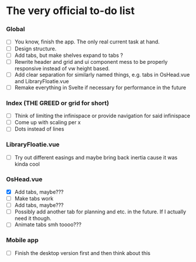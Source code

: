 # The very official to-do list
### Global
- [ ] You know, finish the app. The only real current task at hand.
- [ ] Design structure.
- [ ] Add tabs, but make shelves expand to tabs ? 
- [ ] Rewrite header and grid and ui component mess to be properly responsive instead of vw height based.
- [ ] Add clear separation for similarly named things, e.g. tabs in OsHead.vue and LibraryFloatie.vue
- [ ] Remake everything in Svelte if necessary for performance in the future
### Index (THE GREED or grid for short)
- [ ] Think of limiting the infinispace or provide navigation for said infinispace
- [ ] Come up with scaling per x 
- [ ] Dots instead of lines
### LibraryFloatie.vue
- [ ] Try out different easings and maybe bring back inertia cause it was kinda cool
### OsHead.vue
- [x] Add tabs, maybe???
- [ ] Make tabs work
- [ ] Add tabs, maybe???
- [ ] Possibly add another tab for planning and etc. in the future. If I actually need it though.
- [ ] Animate tabs smh toooo???

### Mobile app
- [ ] Finish the desktop version first and then think about this